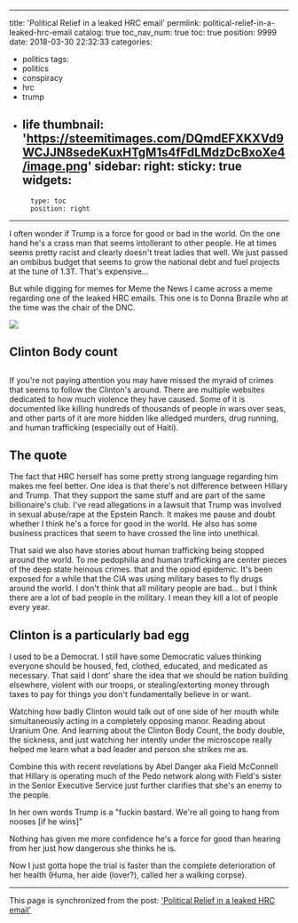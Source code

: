 
---
title: 'Political Relief in a leaked HRC email'
permlink: political-relief-in-a-leaked-hrc-email
catalog: true
toc_nav_num: true
toc: true
position: 9999
date: 2018-03-30 22:32:33
categories:
- politics
tags:
- politics
- conspiracy
- hrc
- trump
- life
thumbnail: 'https://steemitimages.com/DQmdEFXKXVd9WCJJN8sedeKuxHTgM1s4fFdLMdzDcBxoXe4/image.png'
sidebar:
    right:
        sticky: true
widgets:
    -
        type: toc
        position: right
---


I often wonder if Trump is a force for good or bad in the world.  On the one hand he's a crass man that seems intollerant to other people.  He at times seems pretty racist and clearly doesn't treat ladies that well.  We just passed an ombibus budget that seems to grow the national debt and fuel projects at the tune of 1.3T.  That's expensive...

But while digging for memes for Meme the News I came across a meme regarding one of the leaked HRC emails.  This one is to Donna Brazile who at the time was the chair of the DNC.

![](https://steemitimages.com/DQmdEFXKXVd9WCJJN8sedeKuxHTgM1s4fFdLMdzDcBxoXe4/image.png)

## Clinton Body count <h2>

If you're not paying attention you may have missed the myraid of crimes that seems to follow the Clinton's around.  There are multiple websites dedicated to how much violence they have caused.  Some of it is documented like killing hundreds of thousands of people in wars over seas, and other parts of it are more hidden like alledged murders, drug running, and human trafficking (especially out of Haiti).

## The quote

The fact that HRC herself has some pretty strong language regarding him makes me feel better.  One idea is that there's not difference between Hillary and Trump.  That they support the same stuff and are part of the same billionaire's club.  I've read allegations in a lawsuit that Trump was involved in sexual abuse/rape at the Epstein Ranch.  It makes me pause and doubt whether I think he's a force for good in the world.  He also has some business practices that seem to have crossed the line into unethical.  

That said we also have stories about human trafficking being stopped around the world.  To me pedophilia and human trafficking are center pieces of the deep state heinous crimes.  that and the opiod epidemic.  It's been exposed for a while that the CIA was using military bases to fly drugs around the world.  I don't think that all military people are bad... but I think there are a lot of bad people in the military.  I mean they kill a lot of people every year.

## Clinton is a particularly bad egg

I used to be a Democrat.  I still have some Democratic values thinking everyone should be housed, fed, clothed, educated, and medicated as necessary.  That said I dont' share the idea that we should be nation building elsewhere, violent with our troops, or stealing/extorting money through taxes to pay for things you don't fundamentally believe in or want.  

Watching how badly Clinton would talk out of one side of her mouth while simultaneously acting in a completely opposing manor.  Reading about Uranium One.  And learning about the Clinton Body Count, the body double, the sickness, and just watching her intently under the microscope really helped me learn what a bad leader and person she strikes me as.

Combine this with recent revelations by Abel Danger aka Field McConnell that Hillary is operating much of the Pedo network along with Field's sister in the Senior Executive Service just further clarifies that she's an enemy to the people.

In her own words Trump is a "fuckin bastard.  We're all going to hang from nooses [if he wins]"

Nothing has given me more confidence he's a force for good than hearing from her just how dangerous she thinks he is.

Now I just gotta hope the trial is faster than the complete deterioration of her health (Huma, her aide (lover?),  called her a walking corpse).

- - -

This page is synchronized from the post: ['Political Relief in a leaked HRC email'](https://steemit.com/@aggroed/political-relief-in-a-leaked-hrc-email)
